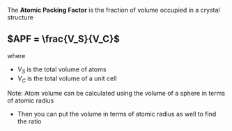 The **Atomic Packing Factor** is the fraction of volume occupied in a crystal structure
## $APF = \frac{V_S}{V_C}$
where
- $V_S$ is the total volume of atoms
- $V_C$ is the total volume of a unit cell

Note: Atom volume can be calculated using the volume of a sphere in terms of atomic radius
- Then you can put the volume in terms of atomic radius as well to find the ratio